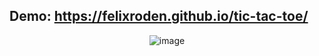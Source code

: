 Demo: https://felixroden.github.io/tic-tac-toe/
---

<div align="center">
  <img src="https://github.com/user-attachments/assets/02014b4e-aaff-481e-8c02-a4eca537288e" alt="image" />
</div>


